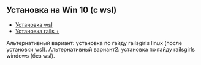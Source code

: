 ## Установка на Win 10 (с wsl)

- [Установка wsl](https://www.hanselman.com/blog/RubyOnRailsOnWindowsIsNotJustPossibleItsFabulousUsingWSL2AndVSCode.aspx)
- [Установка rails +](https://gorails.com/setup/ubuntu/18.04)

Альтернативный вариант: установка по гайду railsgirls linux (после установки wsl).
Альтернативный вариант2: установка по гайду railsgirls windows (без wsl).
